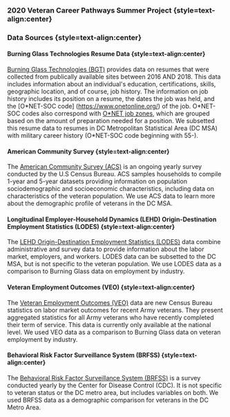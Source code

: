 ### 2020 Veteran Career Pathways Summer Project {style=text-align:center}

### Data Sources {style=text-align:center}

#### Burning Glass Technologies Resume Data {style=text-align:center}
[Burning Glass Technologies (BGT)](https://www.burning-glass.com/) provides data on resumes that were collected from publically available sites between 2016 AND 2018. This data includes information about an individual's education, certifications, skills, geographic location, and of course, job history. The information on job history includes its position on a resume, the dates the job was held, and the [O\*NET-SOC code] (https://www.onetonline.org/) of the job. O\*NET-SOC codes also correspond with [O\*NET job zones](https://www.onetonline.org/help/online/zones), which are grouped based on the amount of preparation needed for a position. We subsetted this resume data to resumes in DC Metropolitan Statistical Area (DC MSA) with military career history (O\*NET-SOC code beginning with 55-).

#### American Community Survey {style=text-align:center}

The [American Community Survey (ACS)](https://www.census.gov/programs-surveys/acs) is an ongoing yearly survey conducted by the U.S Census Bureau. ACS samples households to compile 1-year and 5-year datasets providing information on population sociodemographic and socioeconomic characteristics, including data on characteristics of the veteran population. We use ACS data to learn more about the demographic profile of veterans in the DC MSA.


#### Longitudinal Employer-Household Dynamics (LEHD) Origin-Destination Employment Statistics (LODES) {style=text-align:center}

The [LEHD Origin-Destination Employment Statistics (LODES)](https://lehd.ces.census.gov/data/#lodes) data combine administrative and survey data to provide information about the labor market, employers, and workers. LODES data can be subsetted to the DC MSA, but is not specific to the veteran population. We use LODES data as a comparison to Burning Glass data on employment by industry.


#### Veteran Employment Outcomes (VEO) {style=text-align:center}

The [Veteran Employment Outcomes (VEO)](https://lehd.ces.census.gov/data/veo_experimental.html) data are new Census Bureau statistics on labor market outcomes for recent Army veterans. They present aggregated statistics for all Army veterans who have recently completed their term of service. This data is currently only available at the national level. We used VEO data as a comparison to Burning Glass data on veteran employment by industry.


#### Behavioral Risk Factor Surveillance System (BRFSS) {style=text-align:center}

The [Behavioral Risk Factor Surveillance System (BRFSS)](https://www.cdc.gov/brfss/data_documentation/index.htm) is a survey conducted yearly by the Center for Disease Control (CDC). It is not specific to veteran status or the DC metro area, but includes variables on both. We used BRFSS data as a demographic comparison for veterans in the DC Metro Area.